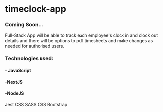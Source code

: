 # timeclock-app

### Coming Soon...

Full-Stack App will be able to track each employee's clock in and clock out details and there will be options to pull timesheets and make changes as needed for authorised users.

### Technologies used:
#### - JavaScript
#### -NextJS
#### -NodeJS
Jest
CSS SASS
CSS Bootstrap
